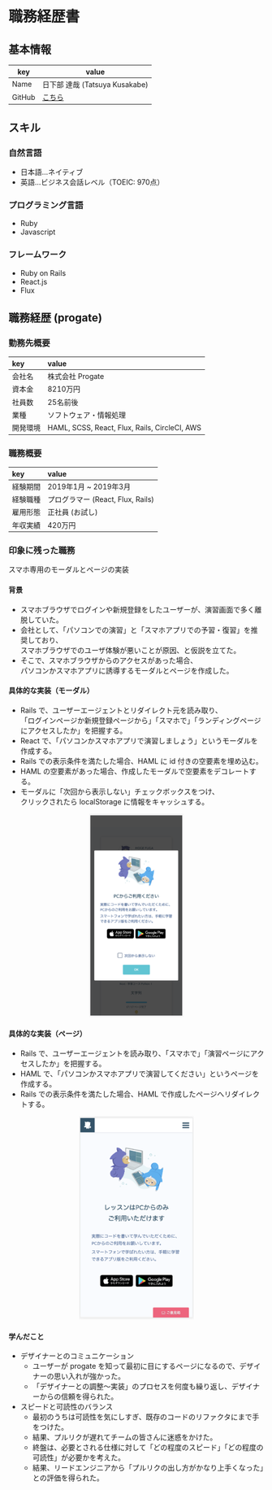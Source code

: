 # 職務経歴書

## 基本情報

|key|value|
|---|-----|
|Name|日下部 達哉 (Tatsuya Kusakabe)|
|GitHub|[こちら](https://github.com/Tatsuya-Kusakabe)|

## スキル

### 自然言語
- 日本語...ネイティブ
- 英語...ビジネス会話レベル（TOEIC: 970点）

### プログラミング言語
- Ruby
- Javascript

### フレームワーク
- Ruby on Rails
- React.js
- Flux

## 職務経歴 (progate)

### 勤務先概要
|key|value|
|:--|:----|
|会社名|株式会社 Progate|
|資本金|8210万円|
|社員数|25名前後|
|業種|ソフトウェア・情報処理|
|開発環境|HAML, SCSS, React, Flux, Rails, CircleCI, AWS|

### 職務概要
|key|value|
|:--|:----|
|経験期間|2019年1月 ~ 2019年3月|
|経験職種|プログラマー (React, Flux, Rails)|
|雇用形態|正社員 (お試し)|
|年収実績|420万円|

### 印象に残った職務
スマホ専用のモーダルとページの実装

#### 背景
- スマホブラウザでログインや新規登録をしたユーザーが、演習画面で多く離脱していた。
- 会社として、「パソコンでの演習」と「スマホアプリでの予習・復習」を推奨しており、  
スマホブラウザでのユーザ体験が悪いことが原因、と仮説を立てた。
- そこで、スマホブラウザからのアクセスがあった場合、  
パソコンかスマホアプリに誘導するモーダルとページを作成した。

#### 具体的な実装（モーダル）
- Rails で、ユーザーエージェントとリダイレクト元を読み取り、  
「ログインページか新規登録ページから」「スマホで」「ランディングページにアクセスしたか」を把握する。
- React で、「パソコンかスマホアプリで演習しましょう」というモーダルを作成する。
- Rails での表示条件を満たした場合、HAML に id 付きの空要素を埋め込む。
- HAML の空要素があった場合、作成したモーダルで空要素をデコレートする。
- モーダルに「次回から表示しない」チェックボックスをつけ、  
クリックされたら localStorage に情報をキャッシュする。
<div align='center'><img src='./images/01_progate_modal.png' height=400px></div>

#### 具体的な実装（ページ）
- Rails で、ユーザーエージェントを読み取り、「スマホで」「演習ページにアクセスしたか」を把握する。
- HAML で、「パソコンかスマホアプリで演習してください」というページを作成する。
- Rails での表示条件を満たした場合、HAML で作成したページへリダイレクトする。
<div align='center'><img src='./images/02_progate_page.png' height=400px></div>

#### 学んだこと
- デザイナーとのコミュニケーション  
  - ユーザーが progate を知って最初に目にするページになるので、デザイナーの思い入れが強かった。  
  - 「デザイナーとの調整〜実装」のプロセスを何度も繰り返し、デザイナーからの信頼を得られた。  
- スピードと可読性のバランス  
  - 最初のうちは可読性を気にしすぎ、既存のコードのリファクタにまで手をつけた。  
  - 結果、プルリクが遅れてチームの皆さんに迷惑をかけた。  
  - 終盤は、必要とされる仕様に対して「どの程度のスピード」「どの程度の可読性」が必要かを考えた。
  - 結果、リードエンジニアから「プルリクの出し方がかなり上手くなった」との評価を得られた。
